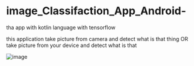 # image_Classifaction_App_Android-
tha app with kotlin language with tensorflow 

this application take picture from camera and detect what is that thing
OR
take picture from your device and detect what is that 


![image](https://user-images.githubusercontent.com/68238337/189522543-c88dbacc-56e1-48f0-9001-f6281339684f.png)
